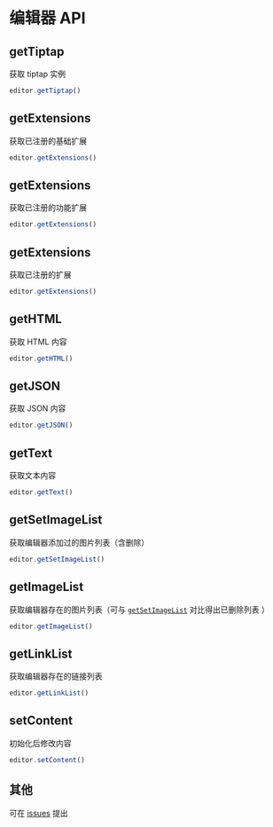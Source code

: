 # 编辑器 API

## getTiptap

获取 tiptap 实例

```js
editor.getTiptap()
```

## getExtensions

获取已注册的基础扩展

```js
editor.getExtensions()
```

## getExtensions

获取已注册的功能扩展

```js
editor.getExtensions()
```

## getExtensions

获取已注册的扩展

```js
editor.getExtensions()
```

## getHTML

获取 HTML 内容

```js
editor.getHTML()
```

## getJSON

获取 JSON 内容

```js
editor.getJSON()
```

## getText

获取文本内容

```js
editor.getText()
```

## getSetImageList

获取编辑器添加过的图片列表（含删除）

```js
editor.getSetImageList()
```

## getImageList

获取编辑器存在的图片列表（可与 [`getSetImageList`](#getsetimagelist) 对比得出已删除列表 ）

```js
editor.getImageList()
```

## getLinkList

获取编辑器存在的链接列表

```js
editor.getLinkList()
```

## setContent

初始化后修改内容

```js
editor.setContent()
```

## 其他

可在 [issues](https://github.com/ry0513/tdesign-tiptap/issues) 提出



